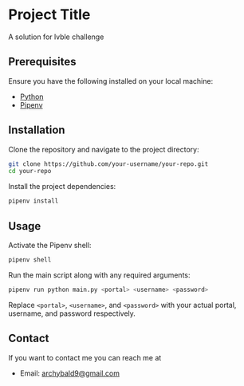 # Project Title

A solution for lvble challenge

## Prerequisites

Ensure you have the following installed on your local machine:

- [Python](https://www.python.org/downloads/)
- [Pipenv](https://pipenv.pypa.io/en/latest/#install-pipenv-today)

## Installation

Clone the repository and navigate to the project directory:

```bash
git clone https://github.com/your-username/your-repo.git
cd your-repo
```

Install the project dependencies:

```bash
pipenv install
```

## Usage

Activate the Pipenv shell:

```bash
pipenv shell
```

Run the main script along with any required arguments:

```bash
pipenv run python main.py <portal> <username> <password>
```

Replace `<portal>`, `<username>`, and `<password>` with your actual portal, username, and password respectively.

## Contact

If you want to contact me you can reach me at 
 - Email: archybald9@gmail.com